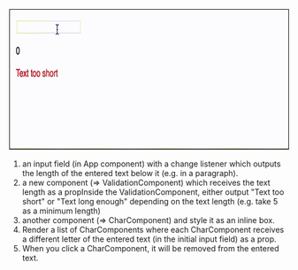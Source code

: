 
<img src="https://github.com/zhaaaa7/react/blob/master/projects/gif/split.gif" alt="split" with="1000px" style="border: 1px solid black;" />

1. an input field (in App component) with a change listener which outputs the length of the entered text below it (e.g. in a paragraph).
2. a new component (=> ValidationComponent) which receives the text length as a propInside the ValidationComponent, either output "Text too short" or "Text long enough" depending on the text length (e.g. take 5 as a minimum length)
3. another component (=> CharComponent) and style it as an inline box.
4. Render a list of CharComponents where each CharComponent receives a different letter of the entered text (in the initial input field) as a prop.
5. When you click a CharComponent, it will be removed from the entered text.
    
